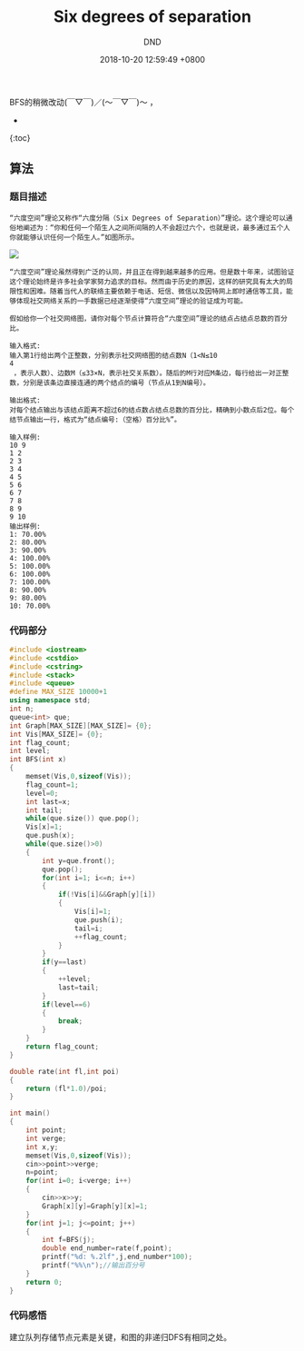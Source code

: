 ﻿---
layout: post
title:  "Six degrees of separation"
date:   2018-10-20 12:59:49 +0800
categories: Datastructure
tags: Datastructure
img: http://pgsck8okb.bkt.clouddn.com/1.jpg
author: DND
---

BFS的稍微改动(￣▽￣)／(～￣▽￣)～ ，

* 
{:toc}

## 算法

### 题目描述
```
“六度空间”理论又称作“六度分隔（Six Degrees of Separation）”理论。这个理论可以通俗地阐述为：“你和任何一个陌生人之间所间隔的人不会超过六个，也就是说，最多通过五个人你就能够认识任何一个陌生人。”如图所示。
```

![](http://pgsck8okb.bkt.clouddn.com/1.jpg)
```
“六度空间”理论虽然得到广泛的认同，并且正在得到越来越多的应用。但是数十年来，试图验证这个理论始终是许多社会学家努力追求的目标。然而由于历史的原因，这样的研究具有太大的局限性和困难。随着当代人的联络主要依赖于电话、短信、微信以及因特网上即时通信等工具，能够体现社交网络关系的一手数据已经逐渐使得“六度空间”理论的验证成为可能。

假如给你一个社交网络图，请你对每个节点计算符合“六度空间”理论的结点占结点总数的百分比。

输入格式:
输入第1行给出两个正整数，分别表示社交网络图的结点数N（1<N≤10
​4
​​ ，表示人数）、边数M（≤33×N，表示社交关系数）。随后的M行对应M条边，每行给出一对正整数，分别是该条边直接连通的两个结点的编号（节点从1到N编号）。

输出格式:
对每个结点输出与该结点距离不超过6的结点数占结点总数的百分比，精确到小数点后2位。每个结节点输出一行，格式为“结点编号:（空格）百分比%”。

输入样例:
10 9
1 2
2 3
3 4
4 5
5 6
6 7
7 8
8 9
9 10
输出样例:
1: 70.00%
2: 80.00%
3: 90.00%
4: 100.00%
5: 100.00%
6: 100.00%
7: 100.00%
8: 90.00%
9: 80.00%
10: 70.00%
```
### 代码部分

```c++
#include <iostream>
#include <cstdio>
#include <cstring>
#include <stack>
#include <queue>
#define MAX_SIZE 10000+1
using namespace std;
int n;
queue<int> que;
int Graph[MAX_SIZE][MAX_SIZE]= {0};
int Vis[MAX_SIZE]= {0};
int flag_count;
int level;
int BFS(int x)
{
    memset(Vis,0,sizeof(Vis));
    flag_count=1;
    level=0;
    int last=x;
    int tail;
    while(que.size()) que.pop();
    Vis[x]=1;
    que.push(x);
    while(que.size()>0)
    {
        int y=que.front();
        que.pop();
        for(int i=1; i<=n; i++)
        {
            if(!Vis[i]&&Graph[y][i])
            {
                Vis[i]=1;
                que.push(i);
                tail=i;
                ++flag_count;
            }
        }
        if(y==last)
        {
            ++level;
            last=tail;
        }
        if(level==6)
        {
            break;
        }
    }
    return flag_count;
}

double rate(int fl,int poi)
{
    return (fl*1.0)/poi;
}

int main()
{
    int point;
    int verge;
    int x,y;
    memset(Vis,0,sizeof(Vis));
    cin>>point>>verge;
    n=point;
    for(int i=0; i<verge; i++)
    {
        cin>>x>>y;
        Graph[x][y]=Graph[y][x]=1;
    }
    for(int j=1; j<=point; j++)
    {
        int f=BFS(j);
        double end_number=rate(f,point);
        printf("%d: %.2lf",j,end_number*100);
        printf("%%\n");//输出百分号
    }
    return 0;
}
```


### 代码感悟
建立队列存储节点元素是关键，和图的非递归DFS有相同之处。

